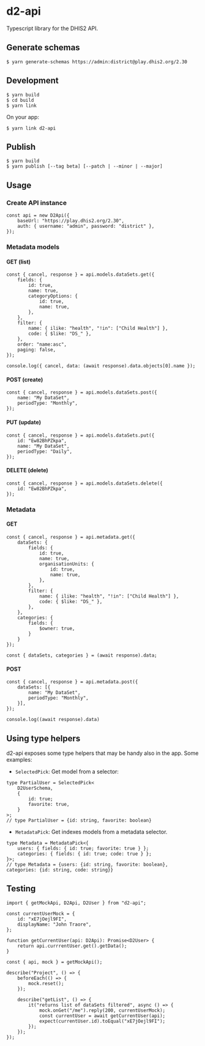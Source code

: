 # d2-api

Typescript library for the DHIS2 API.

## Generate schemas

```
$ yarn generate-schemas https://admin:district@play.dhis2.org/2.30
```

## Development

```
$ yarn build
$ cd build
$ yarn link
```

On your app:

```
$ yarn link d2-api
```

## Publish

```
$ yarn build
$ yarn publish [--tag beta] [--patch | --minor | --major]
```

## Usage

### Create API instance

```
const api = new D2Api({
    baseUrl: "https://play.dhis2.org/2.30",
    auth: { username: "admin", password: "district" },
});
```

### Metadata models

#### GET (list)

```
const { cancel, response } = api.models.dataSets.get({
    fields: {
        id: true,
        name: true,
        categoryOptions: {
            id: true,
            name: true,
        },
    },
    filter: {
        name: { ilike: "health", "!in": ["Child Health"] },
        code: { $like: "DS_" },
    },
    order: "name:asc",
    paging: false,
});

console.log({ cancel, data: (await response).data.objects[0].name });
```

#### POST (create)

```
const { cancel, response } = api.models.dataSets.post({
    name: "My DataSet",
    periodType: "Monthly",
});
```

#### PUT (update)

```
const { cancel, response } = api.models.dataSets.put({
    id: "Ew82BhPZkpa",
    name: "My DataSet",
    periodType: "Daily",
});
```

#### DELETE (delete)

```
const { cancel, response } = api.models.dataSets.delete({
    id: "Ew82BhPZkpa",
});
```

### Metadata

#### GET

```
const { cancel, response } = api.metadata.get({
    dataSets: {
        fields: {
            id: true,
            name: true,
            organisationUnits: {
                id: true,
                name: true,
            },
        },
        filter: {
            name: { ilike: "health", "!in": ["Child Health"] },
            code: { $like: "DS_" },
        },
    },
    categories: {
        fields: {
            $owner: true,
        }
    }
});

const { dataSets, categories } = (await response).data;
```

#### POST

```
const { cancel, response } = api.metadata.post({
    dataSets: [{
        name: "My DataSet",
        periodType: "Monthly",
    }],
});

console.log((await response).data)
```

## Using type helpers

d2-api exposes some type helpers that may be handy also in the app. Some examples:

-   `SelectedPick`: Get model from a selector:

```
type PartialUser = SelectedPick<
    D2UserSchema,
    {
        id: true;
        favorite: true,
    }
>;
// type PartialUser = {id: string, favorite: boolean}
```

-   `MetadataPick`: Get indexes models from a metadata selector.

```
type Metadata = MetadataPick<{
    users: { fields: { id: true; favorite: true } };
    categories: { fields: { id: true; code: true } };
}>;
// type Metadata = {users: {id: string, favorite: boolean}, categories: {id: string, code: string}}
```

## Testing

```
import { getMockApi, D2Api, D2User } from "d2-api";

const currentUserMock = {
    id: "xE7jOejl9FI",
    displayName: "John Traore",
};

function getCurrentUser(api: D2Api): Promise<D2User> {
    return api.currrentUser.get().getData();
}

const { api, mock } = getMockApi();

describe("Project", () => {
    beforeEach(() => {
        mock.reset();
    });

    describe("getList", () => {
        it("returns list of dataSets filtered", async () => {
            mock.onGet("/me").reply(200, currentUserMock);
            const currentUser = await getCurrentUser(api);
            expect(currentUser.id).toEqual("xE7jOejl9FI");
        });
    });
});
```
